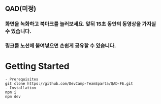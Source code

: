 ## QAD(미정)

### 화면을 녹화하고 북마크를 눌러보세요. 앞뒤 15초 동안의 동영상을 가지실 수 있습니다.

### 링크를 노션에 붙여넣으면 손쉽게 공유할 수 있습니다.

# Getting Started

    - Prerequisites
    git clone https://github.com/DevCamp-TeamSparta/QAD-FE.git
    - Installation
    npm i
    npm dev
